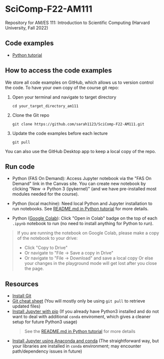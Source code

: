 # SciComp-F22-AM111
Repository for AM/ES 111: Introduction to Scientific Computing (Harvard University, Fall 2022)


## Code examples

- [Python tutorial](https://github.com/sarah1123/SciComp-F22-AM111/tree/main/00_python_tutorial)

## How to access the code examples

We store all code examples on GitHub, which allows us to version control the code. To have your own copy of the course git repo:
1. Open your terminal and navigate to target directory
    ```
    cd your_target_directory_am111
    ```

2. Clone the Git repo
    ```
    git clone https://github.com/sarah1123/SciComp-F22-AM111.git
    ```

3. Update the code examples before each lecture
    ```
    git pull
    ```
You can also use the GitHub Desktop app to keep a local copy of the repo.


## Run code

- Python (FAS On Demand): Access Jupyter notebook via the "FAS On Demand" link in the Canvas site. You can create new notebook by clicking "New -> Python 3 (ipykernel)" (and we have pre-installed most modules needed for the course).

- Python (local machine): Need local Python and Jupyter installation to run notebooks. See [README.md in Python tutorial](https://github.com/sarah1123/SciComp-F22-AM111/blob/main/00_python_tutorial/README.md) for more details.

- Python ([Google Colab](https://colab.research.google.com/notebooks/welcome.ipynb)): Click "Open in Colab" badge on the top of each `.ipynb` notebook to run (no need to install anything for Python to run).

> If you are running the notebook on Google Colab, please make a copy of the notebook to your drive:
>
> - Click "Copy to Drive"
> - Or navigate to "File -> Save a copy in Drive"
> - Or navigate to "File -> Download" and save a local copy
Or else your changes in the playground mode will get lost after you close the page.

## Resources

- [Install Git](https://www.atlassian.com/git/tutorials/install-git)
- [Git cheat sheet](https://education.github.com/git-cheat-sheet-education.pdf) (You will mostly only be using `git pull` to retrieve updated files)
- [Install Jupyter with pip](https://docs.jupyter.org/en/latest/install/notebook-classic.html#alternative-for-experienced-python-users-installing-jupyter-with-pip) (If you already have Python3 installed and do not want to deal with additional `conda` enviroment, which gives a cleaner setup for future Python3 usage)
    > See the [README.md in Python tutorial](https://github.com/sarah1123/SciComp-F22-AM111/blob/main/00_python_tutorial#the-proper-way) for more details
- [Install Jupyter using Anaconda and conda](https://docs.jupyter.org/en/latest/install/notebook-classic.html#installing-jupyter-using-anaconda-and-conda) (The straightforward way, but your libraries are installed in `conda` environment; may encounter path/dependency issues in future)
